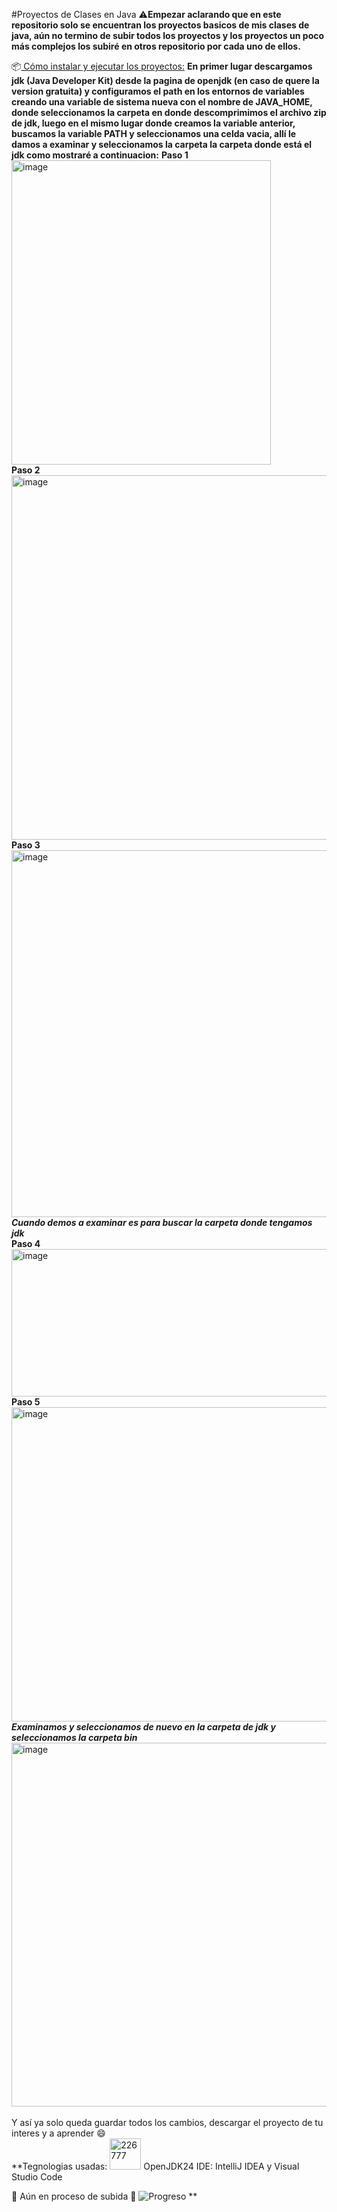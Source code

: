 #Proyectos de Clases en Java
:warning:**Empezar aclarando que en este repositorio solo se encuentran los proyectos basicos de mis clases de java, aún no termino de subir todos los proyectos y los proyectos un poco más complejos los subiré en otros repositorio por cada uno de ellos.**

:package:<ins> Cómo instalar y ejecutar los proyectos:</ins>
**En primer lugar descargamos jdk (Java Developer Kit) desde la pagina de openjdk (en caso de quere la version gratuita)
y configuramos el path en los entornos de variables creando una variable de sistema nueva con el nombre de JAVA_HOME, donde seleccionamos la carpeta en donde descomprimimos el archivo zip de jdk, luego en el mismo lugar donde creamos la variable anterior, buscamos la variable PATH y seleccionamos una celda vacia, allí le damos a examinar y seleccionamos la carpeta la carpeta donde está el jdk como mostraré a continuacion:**
**Paso 1**<br>
<img width="415" height="487" alt="image" src="https://github.com/user-attachments/assets/5ceaf49e-9934-4367-a2a0-936c3485eb6b" /><br>
**Paso 2**<br>
<img width="615" height="583" alt="image" src="https://github.com/user-attachments/assets/39a8341c-071d-4622-af23-328a1da44ab2" /><br>
**Paso 3**<br>
<img width="650" height="587" alt="image" src="https://github.com/user-attachments/assets/a73e5076-f89e-4824-a396-fa71301c72b2" /><br>
**_Cuando demos a examinar es para buscar la carpeta donde tengamos jdk_**<br>
**Paso 4**<br>
<img width="589" height="236" alt="image" src="https://github.com/user-attachments/assets/f70a8575-f3aa-4be9-81b3-68391cf40ddb" /><br>
**Paso 5**<br>
<img width="528" height="503" alt="image" src="https://github.com/user-attachments/assets/aaeac610-3158-4b9f-8448-67223127cb6b" /><br>
**_Examinamos y seleccionamos de nuevo en la carpeta de jdk y seleccionamos la carpeta bin_**<br>
<img width="615" height="582" alt="image" src="https://github.com/user-attachments/assets/5e57332e-f1dc-4adc-a40b-9633ffe3f5c8" /><br>
<br>
Y así ya solo queda guardar todos los cambios, descargar el proyecto de tu interes y a aprender :smile:
<br>
**Tegnologias usadas: 
<img width="50" height="50" alt="226777" src="https://github.com/user-attachments/assets/a40c5377-56f3-41bf-96bd-cacce0a3ba13" />
OpenJDK24
IDE: IntelliJ IDEA y Visual Studio Code

🚧 Aún en proceso de subida 🚧
    ![Progreso](https://img.shields.io/badge/Procesando-65%25-brightgreen)
**
